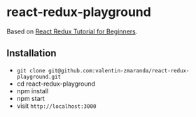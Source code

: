 # react-redux-playground


Based on [React Redux Tutorial for Beginners](https://www.robinwieruch.de/react-redux-tutorial-for-beginners).

## Installation

* `git clone git@github.com:valentin-zmaranda/react-redux-playground.git`
* cd react-redux-playground
* npm install
* npm start
* visit `http://localhost:3000`
